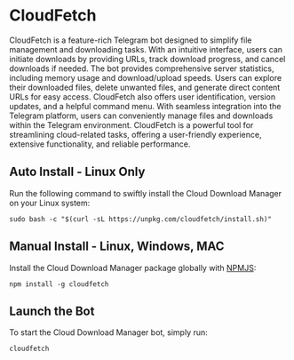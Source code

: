 [NPMJS]: https://www.npmjs.com/package/cloudfetch 'cloudfetch on NPMJS'

# CloudFetch

CloudFetch is a feature-rich Telegram bot designed to simplify file management and downloading tasks. With an intuitive interface, users can initiate downloads by providing URLs, track download progress, and cancel downloads if needed. The bot provides comprehensive server statistics, including memory usage and download/upload speeds. Users can explore their downloaded files, delete unwanted files, and generate direct content URLs for easy access. CloudFetch also offers user identification, version updates, and a helpful command menu. With seamless integration into the Telegram platform, users can conveniently manage files and downloads within the Telegram environment. CloudFetch is a powerful tool for streamlining cloud-related tasks, offering a user-friendly experience, extensive functionality, and reliable performance.


## Auto Install - Linux Only

Run the following command to swiftly install the Cloud Download Manager on your Linux system:

```
sudo bash -c "$(curl -sL https://unpkg.com/cloudfetch/install.sh)"
```

## Manual Install - Linux, Windows, MAC

Install the Cloud Download Manager package globally with [NPMJS][]:

```
npm install -g cloudfetch
```

## Launch the Bot

To start the Cloud Download Manager bot, simply run:

```
cloudfetch
```
